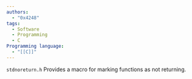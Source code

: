 ```yaml
---
authors:
  - "0x4248"
tags:
  - Software
  - Programming
  - C
Programming language:
  - "[[C]]"
---
```

`stdnoreturn.h` Provides a macro for marking functions as not returning.